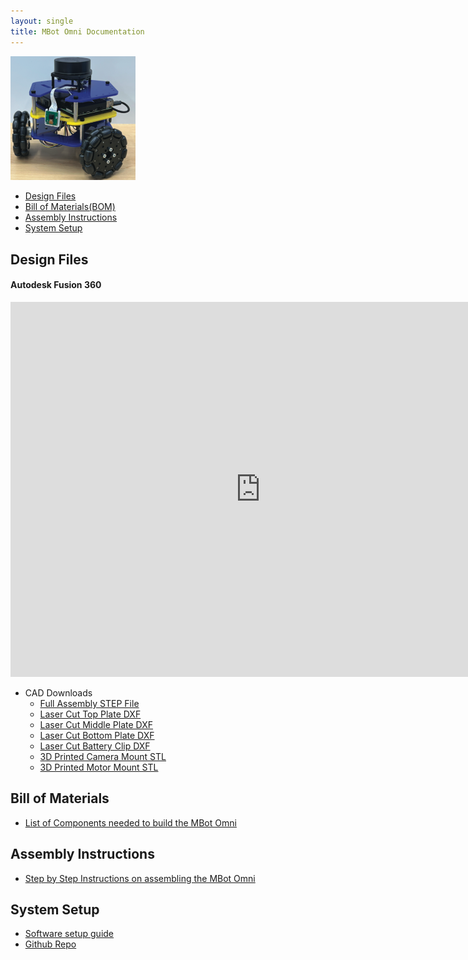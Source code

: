 ```yaml
---
layout: single
title: MBot Omni Documentation
---
```


<a class="image-link">
  <img src="/assets/images/mbotomniHeadShot.png" alt="" style="max-width:200px;"/>
</a>

- [Design Files](#design-files)
- [Bill of Materials(BOM)](#bill-of-materials)
- [Assembly Instructions](#assembly-instructions)
- [System Setup](#system-setup)


## Design Files
#### Autodesk Fusion 360
<iframe src="https://umich2673.autodesk360.com/shares/public/SHd38bfQT1fb47330c9980a39d618e3327df?mode=embed" width="800" height="600" allowfullscreen="true" webkitallowfullscreen="true" mozallowfullscreen="true"  frameborder="0"></iframe>

- CAD Downloads
  - [Full Assembly STEP File](https://www.dropbox.com/scl/fi/9e6kv3k20v82b5hdut68n/MBot-Omni-Raspberry-Pi-2023-Full-Assembly.stp?rlkey=kn6khdh6zmvo64flqzfoqa01w&dl=0)
  - [Laser Cut Top Plate DXF](https://www.dropbox.com/scl/fi/wx4l88us06eawbwpjaa6x/Omni-Top-Plate-2023.dxf?rlkey=53k0hwb42ya1gn1tsyp46enml&dl=0)
  - [Laser Cut Middle Plate DXF](https://www.dropbox.com/scl/fi/1mm33pi1gqlo1wbvvdx1u/Omni-Middle-Plate-2023.dxf?rlkey=zi0of6tef786cusnzscu1kadq&dl=0)
  - [Laser Cut Bottom Plate DXF](https://www.dropbox.com/scl/fi/nb14hcfsek2obpey05q4d/Omni-Bottom-Plate-2023.dxf?rlkey=98ibkkn8mydywfxee7muaov5v&dl=0)
  - [Laser Cut Battery Clip DXF](https://www.dropbox.com/scl/fi/y2e5qqra6bz3351x4xmau/Battery-Clip.dxf?rlkey=n1n6009ux23dd2zckoqx1c5r3&dl=0) 
  - [3D Printed Camera Mount STL](https://www.dropbox.com/scl/fi/8nfjd7ia1h9z1fxdtbtqx/MBot-Camera-Mount-Angled.stl?rlkey=6af1v0k3zehhjgtpkp3mw1n4x&dl=0)
  - [3D Printed Motor Mount STL](https://www.dropbox.com/scl/fi/jg96lskozyztngsft5ou6/MBot-Motor-Mount.stl?rlkey=p4woj1pharj43px08k8djggtt&dl=0)

## Bill of Materials

- [List of Components needed to build the MBot Omni](https://docs.google.com/spreadsheets/d/e/2PACX-1vTlfZYGW5uTrodWvTuyBI73t9LXLWAg7amZ9u0v1jE5wkCKM_sxEJ8NUUory6qmYT6ifWYVy3ZNxnM_/pubhtml?gid=1533986544&single=true)

## Assembly Instructions
- [Step by Step Instructions on assembling the MBot Omni](/docs/omni/assembly-omni)

## System Setup
- [Software setup guide](https://hellorob.org/staff-guides/mbot-setup)
- [Github Repo](https://github.com/mbot-project)






